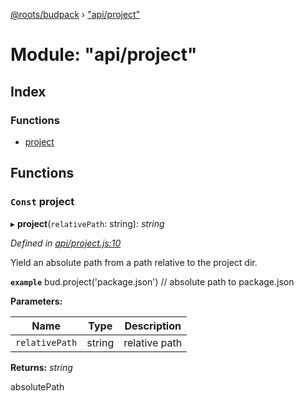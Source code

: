 [@roots/budpack](../globals.md) › ["api/project"](_api_project_.md)

# Module: "api/project"

## Index

### Functions

* [project](_api_project_.md#const-project)

## Functions

### `Const` project

▸ **project**(`relativePath`: string): *string*

*Defined in [api/project.js:10](https://github.com/roots/bud-support/blob/49a29fe/src/budpack/builder/api/project.js#L10)*

Yield an absolute path from a path relative to the project dir.

**`example`** bud.project('package.json') // absolute path to package.json

**Parameters:**

Name | Type | Description |
------ | ------ | ------ |
`relativePath` | string | relative path |

**Returns:** *string*

absolutePath
